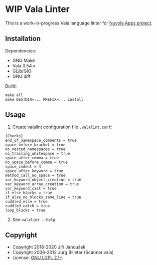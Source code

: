 WIP Vala Linter
===============

This is a work-in-progress Vala language linter for [Nuvola Apps project](https://github.com/tiliado/nuvolaruntime).

Installation
------------

Dependencies:

  - GNU Make
  - Vala 0.54.x
  - GLib/GIO
  - GNU diff

Build:

    make all
    make DESTDIR=... PREFIX=... install


Usage
-----

1. Create valalint configuration file `.valalint.conf`:

```
[Checks]
end_of_namespace_comments = true
space_before_bracket = true
no_nested_namespaces = true
no_trailing_whitespace = true
space_after_comma = true
no_space_before_comma = true
space_indent = 4
space_after_keyword = true
method_call_no_space = true
var_keyword_object_creation = true
var_keyword_array_creation = true
var_keyword_cast = true
if_else_blocks = true
if_else_no_blocks_same_line = true
cuddled_else = true
cuddled_catch = true
loop_blocks = true
```

2. See `valalint --help`.

Copyright
---------

  - Copyright 2018-2020 Jiří Janoušek
  - Copyright 2008-2012 Jürg Billeter (Scanner.vala)
  - License: [GNU LGPL 2.1+](./LICENSE)
